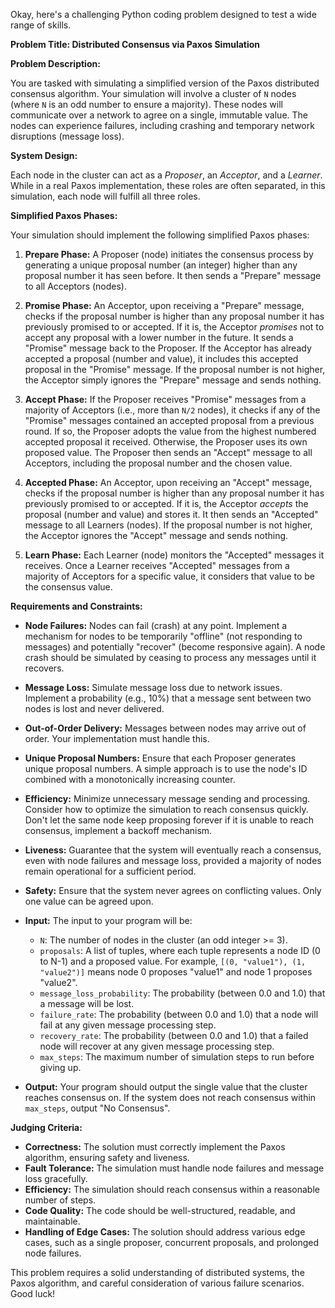 Okay, here's a challenging Python coding problem designed to test a wide range of skills.

**Problem Title: Distributed Consensus via Paxos Simulation**

**Problem Description:**

You are tasked with simulating a simplified version of the Paxos distributed consensus algorithm.  Your simulation will involve a cluster of `N` nodes (where `N` is an odd number to ensure a majority). These nodes will communicate over a network to agree on a single, immutable value.  The nodes can experience failures, including crashing and temporary network disruptions (message loss).

**System Design:**

Each node in the cluster can act as a *Proposer*, an *Acceptor*, and a *Learner*. While in a real Paxos implementation, these roles are often separated, in this simulation, each node will fulfill all three roles.

**Simplified Paxos Phases:**

Your simulation should implement the following simplified Paxos phases:

1.  **Prepare Phase:** A Proposer (node) initiates the consensus process by generating a unique proposal number (an integer) higher than any proposal number it has seen before. It then sends a "Prepare" message to all Acceptors (nodes).

2.  **Promise Phase:** An Acceptor, upon receiving a "Prepare" message, checks if the proposal number is higher than any proposal number it has previously promised to or accepted. If it is, the Acceptor *promises* not to accept any proposal with a lower number in the future. It sends a "Promise" message back to the Proposer. If the Acceptor has already accepted a proposal (number and value), it includes this accepted proposal in the "Promise" message. If the proposal number is not higher, the Acceptor simply ignores the "Prepare" message and sends nothing.

3.  **Accept Phase:** If the Proposer receives "Promise" messages from a majority of Acceptors (i.e., more than `N/2` nodes), it checks if any of the "Promise" messages contained an accepted proposal from a previous round. If so, the Proposer adopts the value from the highest numbered accepted proposal it received. Otherwise, the Proposer uses its own proposed value. The Proposer then sends an "Accept" message to all Acceptors, including the proposal number and the chosen value.

4.  **Accepted Phase:** An Acceptor, upon receiving an "Accept" message, checks if the proposal number is higher than any proposal number it has previously promised to or accepted. If it is, the Acceptor *accepts* the proposal (number and value) and stores it. It then sends an "Accepted" message to all Learners (nodes).  If the proposal number is not higher, the Acceptor ignores the "Accept" message and sends nothing.

5.  **Learn Phase:** Each Learner (node) monitors the "Accepted" messages it receives. Once a Learner receives "Accepted" messages from a majority of Acceptors for a specific value, it considers that value to be the consensus value.

**Requirements and Constraints:**

*   **Node Failures:** Nodes can fail (crash) at any point. Implement a mechanism for nodes to be temporarily "offline" (not responding to messages) and potentially "recover" (become responsive again).  A node crash should be simulated by ceasing to process any messages until it recovers.
*   **Message Loss:**  Simulate message loss due to network issues. Implement a probability (e.g., 10%) that a message sent between two nodes is lost and never delivered.
*   **Out-of-Order Delivery:** Messages between nodes may arrive out of order. Your implementation must handle this.
*   **Unique Proposal Numbers:** Ensure that each Proposer generates unique proposal numbers. A simple approach is to use the node's ID combined with a monotonically increasing counter.
*   **Efficiency:**  Minimize unnecessary message sending and processing.  Consider how to optimize the simulation to reach consensus quickly.  Don't let the same node keep proposing forever if it is unable to reach consensus, implement a backoff mechanism.
*   **Liveness:** Guarantee that the system will eventually reach a consensus, even with node failures and message loss, provided a majority of nodes remain operational for a sufficient period.
*   **Safety:** Ensure that the system never agrees on conflicting values.  Only one value can be agreed upon.
*   **Input:** The input to your program will be:
    *   `N`: The number of nodes in the cluster (an odd integer >= 3).
    *   `proposals`: A list of tuples, where each tuple represents a node ID (0 to N-1) and a proposed value.  For example, `[(0, "value1"), (1, "value2")]` means node 0 proposes "value1" and node 1 proposes "value2".
    *   `message_loss_probability`: The probability (between 0.0 and 1.0) that a message will be lost.
    *   `failure_rate`: The probability (between 0.0 and 1.0) that a node will fail at any given message processing step.
    *   `recovery_rate`: The probability (between 0.0 and 1.0) that a failed node will recover at any given message processing step.
    *   `max_steps`: The maximum number of simulation steps to run before giving up.

*   **Output:** Your program should output the single value that the cluster reaches consensus on. If the system does not reach consensus within `max_steps`, output "No Consensus".

**Judging Criteria:**

*   **Correctness:** The solution must correctly implement the Paxos algorithm, ensuring safety and liveness.
*   **Fault Tolerance:** The simulation must handle node failures and message loss gracefully.
*   **Efficiency:** The simulation should reach consensus within a reasonable number of steps.
*   **Code Quality:** The code should be well-structured, readable, and maintainable.
*   **Handling of Edge Cases:**  The solution should address various edge cases, such as a single proposer, concurrent proposals, and prolonged node failures.

This problem requires a solid understanding of distributed systems, the Paxos algorithm, and careful consideration of various failure scenarios. Good luck!
